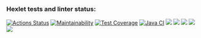 ### Hexlet tests and linter status:
[![Actions Status](https://github.com/NickKisel/java-project-lvl2/workflows/hexlet-check/badge.svg)](https://github.com/NickKisel/java-project-lvl2/actions)
[![Maintainability](https://api.codeclimate.com/v1/badges/fae98252614d1c38ea67/maintainability)](https://codeclimate.com/github/NickKisel/java-project-lvl2/maintainability)
[![Test Coverage](https://api.codeclimate.com/v1/badges/fae98252614d1c38ea67/test_coverage)](https://codeclimate.com/github/NickKisel/java-project-lvl2/test_coverage)
[![Java CI](https://github.com/NickKisel/java-project-lvl2/actions/workflows/JAVA_CI.yml/badge.svg)](https://github.com/NickKisel/java-project-lvl2/actions/workflows/JAVA_CI.yml)
<a href="https://asciinema.org/a/YaQAKhYu7ef9ICwmfJP8QdiR8" target="_blank"><img src="https://asciinema.org/a/YaQAKhYu7ef9ICwmfJP8QdiR8.svg" /></a>
<a href="https://asciinema.org/a/tGThYruUYZ4BCZ4NHpLbN1gxu" target="_blank"><img src="https://asciinema.org/a/tGThYruUYZ4BCZ4NHpLbN1gxu.svg" /></a>
<a href="https://asciinema.org/a/W6clqsvL3vabPsjzgVUg0qmv8" target="_blank"><img src="https://asciinema.org/a/W6clqsvL3vabPsjzgVUg0qmv8.svg" /></a>
<a href="https://asciinema.org/a/47DiB4OeO7os5O0TzGQSIfIwe" target="_blank"><img src="https://asciinema.org/a/47DiB4OeO7os5O0TzGQSIfIwe.svg" /></a>
<a href="https://asciinema.org/a/I3y96dUHTO7eYP0aPTVGl2IAi" target="_blank"><img src="https://asciinema.org/a/I3y96dUHTO7eYP0aPTVGl2IAi.svg" /></a>
